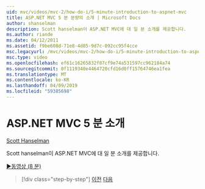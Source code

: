 ```yaml
---
uid: mvc/videos/mvc-2/how-do-i/5-minute-introduction-to-aspnet-mvc
title: ASP.NET MVC 5 분 분량의 소개 | Microsoft Docs
author: shanselman
description: Scott hanselman이 ASP.NET MVC에 대 일 분 소개를 제공합니다.
ms.author: riande
ms.date: 04/12/2011
ms.assetid: f9be608d-71e8-4d85-9d7c-092cc95f4cce
msc.legacyurl: /mvc/videos/mvc-2/how-do-i/5-minute-introduction-to-aspnet-mvc
msc.type: video
ms.openlocfilehash: ef61c16265832f07cf9e74a531597cc962184a74
ms.sourcegitcommit: 0f1119340e4464720cfd16d0ff15764746ea1fea
ms.translationtype: MT
ms.contentlocale: ko-KR
ms.lasthandoff: 04/09/2019
ms.locfileid: "59385698"
---
```

# <a name="5-minute-introduction-to-aspnet-mvc"></a>ASP.NET MVC 5 분 소개

[Scott Hanselman](https://github.com/shanselman)

Scott hanselman이 ASP.NET MVC에 대 일 분 소개를 제공합니다.

[&#9654;동영상 (8 분)](https://channel9.msdn.com/Blogs/ASP-NET-Site-Videos/5-minute-introduction-to-aspnet-mvc)

> [!div class="step-by-step"]
> [이전](aspnet-mvc-2-render-action.md)
> [다음](how-to-best-learn-asp-net-mvc.md)
